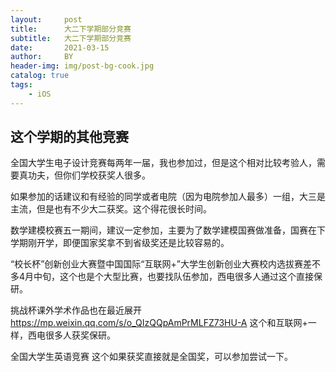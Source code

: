 ```yaml
---
layout:     post
title:      大二下学期部分竞赛
subtitle:   大二下学期部分竞赛
date:       2021-03-15
author:     BY
header-img: img/post-bg-cook.jpg
catalog: true
tags:
    - iOS
---
```




## 这个学期的其他竞赛
全国大学生电子设计竞赛每两年一届，我也参加过，但是这个相对比较考验人，需要真功夫，但你们学校获奖人很多。

如果参加的话建议和有经验的同学或者电院（因为电院参加人最多）一组，大三是主流，但是也有不少大二获奖。这个得花很长时间。

数学建模校赛五一期间，建议一定参加，主要为了数学建模国赛做准备，国赛在下学期刚开学，即便国家奖拿不到省级奖还是比较容易的。

“校长杯”创新创业大赛暨中国国际“互联网+”大学生创新创业大赛校内选拔赛差不多4月中旬，这个也是个大型比赛，也要找队伍参加，西电很多人通过这个直接保研。

挑战杯课外学术作品也在最近展开 https://mp.weixin.qq.com/s/o_QIzQQpAmPrMLFZ73HU-A  这个和互联网+一样，西电很多人获奖保研。

全国大学生英语竞赛  这个如果获奖直接就是全国奖，可以参加尝试一下。


 

